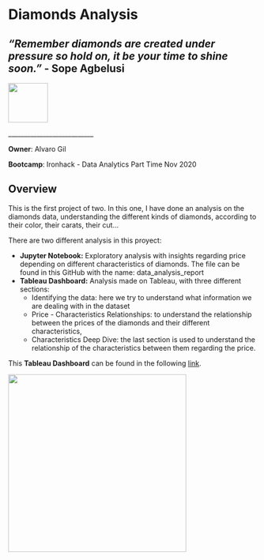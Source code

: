 # Diamonds Analysis 
## _“Remember diamonds are created under pressure so hold on, it be your time to shine soon.”_ - Sope Agbelusi

<p align="left"><img src="https://cdn-images-1.medium.com/max/184/1*2GDcaeYIx_bQAZLxWM4PsQ@2x.png" width="80"></p>
___________________________

**Owner**: Alvaro Gil

**Bootcamp**: Ironhack - Data Analytics Part Time Nov 2020

## Overview
This is the first project of two. In this one, I have done an analysis on the diamonds data, understanding the different kinds of diamonds, according to their color, their carats, their cut...

There are two different analysis in this proyect:

- **Jupyter Notebook:** Exploratory analysis with insights regarding price depending on different characteristics of diamonds. The file can be found in this GitHub with the name: data_analysis_report
- **Tableau Dashboard:** Analysis made on Tableau, with three different sections:
  - Identifying the data: here we try to understand what information we are dealing with in the dataset
  - Price - Characteristics Relationships: to understand the relationship between the prices of the diamonds and their different characteristics,
  - Characteristics Deep Dive: the last section is used to understand the relationship of the characteristics between them regarding the price.

This **Tableau Dashboard** can be found in the following [link](https://public.tableau.com/profile/alvaro5559#!/vizhome/ih_datamadpt1120_project_m2_16142733820460/DiamondsAnalysis?publish=yes).

<p align="left"><img src="https://i.pinimg.com/originals/1d/f3/f9/1df3f91c7178c847952248e74eefb74b.jpg" width="360"></p>
